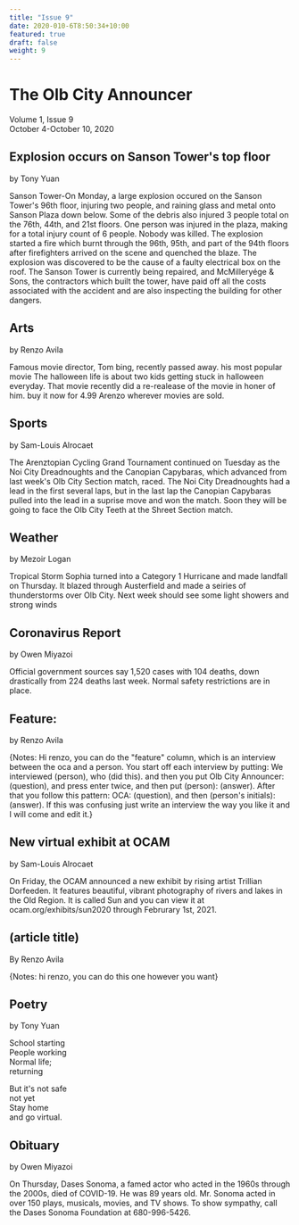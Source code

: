 ```yaml
---
title: "Issue 9"
date: 2020-010-6T8:50:34+10:00
featured: true
draft: false
weight: 9
---
```



# The Olb City Announcer
Volume 1, Issue 9  
October 4-October 10, 2020

## Explosion occurs on Sanson Tower's top floor
by Tony Yuan

Sanson Tower-On Monday, a large explosion occured on the Sanson Tower's 96th floor, injuring two people, and raining glass and metal onto Sanson Plaza down below. Some of the debris also injured 3 people total on the 76th, 44th, and 21st floors. One person was injured in the plaza, making for a total injury count of 6 people. Nobody was killed. The explosion started a fire which burnt through the 96th, 95th, and part of the 94th floors after firefighters arrived on the scene and quenched the blaze. The explosion was discovered to be the cause of a faulty electrical box on the roof. The Sanson Tower is currently being repaired, and McMilleryége & Sons, the contractors which built the tower, have paid off all the costs associated with the accident and are also inspecting the building for other dangers.

## Arts
by Renzo Avila

 Famous movie director, Tom bing, recently passed away. his most popular movie The halloween life is about two kids getting stuck in halloween everyday. That movie recently did a re-realease of the movie in honer of him. buy it now for 4.99 Arenzo 
 wherever movies are sold.
## Sports
by Sam-Louis Alrocaet

The Arenztopian Cycling Grand Tournament continued on Tuesday as the Noi City Dreadnoughts and the Canopian Capybaras, which advanced from last week's Olb City Section match, raced. The Noi City Dreadnoughts had a lead in the first several laps, but in the last lap the Canopian Capybaras pulled into the lead in a suprise move and won the match. Soon they will be going to face the Olb City Teeth at the Shreet Section match.

## Weather
by Mezoir Logan

Tropical Storm Sophia turned into a Category 1 Hurricane and made landfall on Thursday. It blazed through Austerfield and made a seiries of thunderstorms over Olb City. Next week should see some light showers and strong winds 

## Coronavirus Report
by Owen Miyazoi

Official government sources say 1,520 cases with 104 deaths, down drastically from 224 deaths last week. Normal safety restrictions are in place.

## Feature:
by Renzo Avila

{Notes: Hi renzo, you can do the "feature" column, which is an interview between the oca and a person. You start off each interview by putting: We interviewed (person), who (did this). and then you put Olb City Announcer: (question), and press enter twice, and then put (person): (answer). After that you follow this pattern: OCA: (question), and then (person's initials): (answer). If this was confusing just write an interview the way you like it and I will come and edit it.}

## New virtual exhibit at OCAM
by Sam-Louis Alrocaet

On Friday, the OCAM announced a new exhibit by rising artist Trillian Dorfeeden. It features beautiful, vibrant photography of rivers and lakes in the Old Region. It is called Sun and you can view it at ocam.org/exhibits/sun2020 through Februrary 1st, 2021.

## (article title)
By Renzo Avila

{Notes: hi renzo, you can do this one however you want}

## Poetry
by Tony Yuan

School starting    
People working    
Normal life;    
returning    

But it's not safe    
not yet    
Stay home   
and go virtual.    

## Obituary
by Owen Miyazoi

On Thursday, Dases Sonoma, a famed actor who acted in the 1960s through the 2000s, died of COVID-19. He was 89 years old. Mr. Sonoma acted in over 150 plays, musicals, movies, and TV shows. To show sympathy, call the Dases Sonoma Foundation at 680-996-5426.
